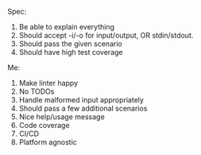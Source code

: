 Spec:
1. Be able to explain everything
1. Should accept -i/-o for input/output, OR stdin/stdout.
1. Should pass the given scenario
1. Should have high test coverage

Me:
1. Make linter happy
1. No TODOs
1. Handle malformed input appropriately
1. Should pass a few additional scenarios
1. Nice help/usage message
1. Code coverage
1. CI/CD
1. Platform agnostic